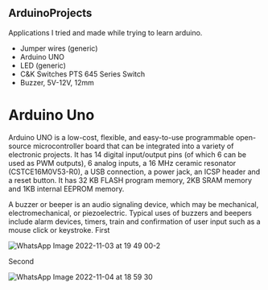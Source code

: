 ## ArduinoProjects
Applications I tried and made while trying to learn arduino.

- Jumper wires (generic)
- Arduino UNO	
- LED (generic)
- C&K Switches PTS 645 Series Switch
- Buzzer, 5V-12V, 12mm

# Arduino Uno 
Arduino UNO is a low-cost, flexible, and easy-to-use programmable open-source microcontroller board that can be integrated into a variety of electronic projects.
It has 14 digital input/output pins (of which 6 can be used as PWM outputs), 6 analog inputs, a 16 MHz ceramic resonator (CSTCE16M0V53-R0), a USB connection, a power jack, an ICSP header and a reset button. It has 32 KB FLASH program memory, 2KB SRAM memory and 1KB internal EEPROM memory.

A buzzer or beeper is an audio signaling device, which may be mechanical, electromechanical, or piezoelectric. Typical uses of buzzers and beepers include alarm devices, timers, train and confirmation of user input such as a mouse click or keystroke.
First

![WhatsApp Image 2022-11-03 at 19 49 00-2](https://user-images.githubusercontent.com/73845925/199784061-34d606ff-793f-4b12-b014-e50cb3c79f45.jpeg)

Second

![WhatsApp Image 2022-11-04 at 18 59 30](https://user-images.githubusercontent.com/73845925/200021898-c143a6e5-3da9-473e-b870-4fb56e63dd67.jpeg)
